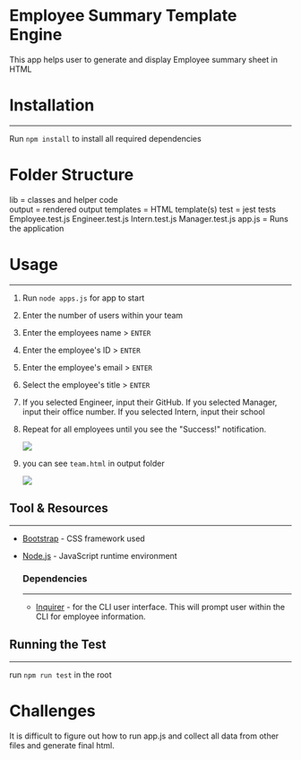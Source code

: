 # Employee Summary Template Engine

This app helps user to generate and display Employee summary sheet in HTML

# Installation
---
Run `npm install` to install all required dependencies 


# Folder Structure
lib = classes and helper code  
output = rendered output
templates = HTML template(s)
test = jest tests
  Employee.test.js
  Engineer.test.js
  Intern.test.js
  Manager.test.js
app.js = Runs the application

# Usage
---
1. Run `node apps.js` for app to start
2. Enter the number of users within your team
3. Enter the employees name > `ENTER`
4. Enter the employee's ID > `ENTER`
5. Enter the employee's email > `ENTER`
6. Select the employee's title > `ENTER`
7. If you selected Engineer, input their GitHub. If you selected Manager, input their office number. If you selected Intern, input their school
8. Repeat for all employees until you see the "Success!" notification. 

    ![](images/Runprocedure.gif)

9. you can see `team.html` in output folder 

    ![](images/EmployeeTemplate.png)

## Tool & Resources
---
* [Bootstrap](https://getbootstrap.com/) - CSS framework used
* [Node.js](https://nodejs.org/en/) - JavaScript runtime environment

    ### Dependencies
    ---
    * [Inquirer](https://www.npmjs.com/package/inquirer) - for the CLI user interface. This will prompt user within the CLI for employee information.

## Running the Test
---
run `npm run test` in the root

#  Challenges

It is difficult to figure out how to run app.js and collect all data from other files and generate final html.



